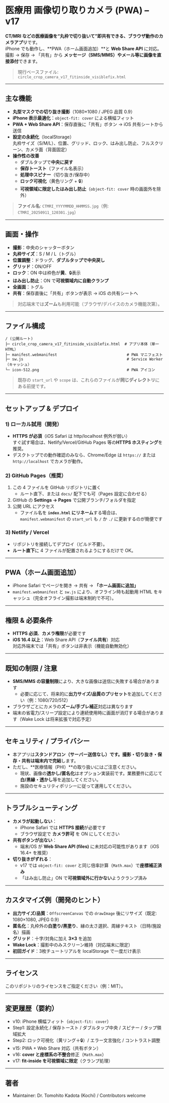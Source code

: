 # 医療用 画像切り取りカメラ (PWA) – v17

**CT/MRI などの医療画像を“丸枠で切り抜いて”即共有できる、ブラウザ動作のカメラアプリ**です。  
iPhone でも動作し、**PWA（ホーム画面追加）**と **Web Share API** に対応。撮影 → 保存 → 「共有」から **メッセージ（SMS/MMS）やメール等に画像を直接添付**できます。

> 現行ベースファイル: `circle_crop_camera_v17_fitinside_visiblefix.html`

---

## 主な機能

- **丸型マスクでの切り抜き撮影**（1080×1080 / JPEG 品質 0.9）
- **iPhone 表示最適化**：`object-fit: cover` による横幅フィット
- **PWA + Web Share API**：保存直後に「共有」ボタン → iOS 共有シートから送信
- **設定の永続化**（localStorage）  
  丸枠サイズ（S/M/L）、位置、グリッド、ロック、はみ出し防止、フルスクリーン、カメラ面（背面固定）
- **操作性の改善**
  - ダブルタップで**中央に戻す**
  - **保存トースト**（ファイル名表示）
  - **処理中スピナー**（切り抜き/保存中）
  - **ロック可視化**（黄色リング + 🔒）
  - **可視領域に限定したはみ出し防止**（`object-fit: cover` 時の画面外を除外）

> **ファイル名**: `CTMRI_YYYYMMDD_HHMMSS.jpg`（例: `CTMRI_20250911_120301.jpg`）

---

## 画面・操作

- **撮影**：中央のシャッターボタン
- **丸枠サイズ**：S / M / L（トグル）
- **位置調整**：ドラッグ、**ダブルタップで中央戻し**
- **グリッド**：ON/OFF
- **ロック**：ON 中は枠色が**黄**、🔒表示
- **はみ出し防止**：ON で**可視領域内に自動クランプ**
- **全画面**：トグル
- **共有**：保存直後に「共有」ボタンが表示 → iOS の共有シートへ

> 対応端末では**ズーム**も利用可能（ブラウザ/デバイスのカメラ機能次第）。

---

## ファイル構成

```
/ (公開ルート)
├─ circle_crop_camera_v17_fitinside_visiblefix.html  # アプリ本体（単一HTML）
├─ manifest.webmanifest                               # PWA マニフェスト
├─ sw.js                                              # Service Worker（キャッシュ）
└─ icon-512.png                                       # PWA アイコン
```

> 既存の `start_url` や `scope` は、これらのファイルが**同じディレクトリ**にある前提です。

---

## セットアップ & デプロイ

### 1) ローカル試用（開発）
- **HTTPS が必須**（iOS Safari は http/localhost 例外が弱い）  
  すぐ試す場合は、Netlify/Vercel/GitHub Pages 等の**HTTPS ホスティング**を推奨。
- デスクトップでの動作確認のみなら、Chrome/Edge は `https://` または `http://localhost` でカメラが動作。

### 2) GitHub Pages（推奨）
1. この 4 ファイルを GitHub リポジトリに置く  
   - ルート直下、または `docs/` 配下でも可（Pages 設定に合わせる）
2. GitHub の **Settings → Pages** で公開ブランチ/フォルダを指定
3. 公開 URL にアクセス  
   - ファイル名を **`index.html` にリネーム**する場合は、`manifest.webmanifest` の `start_url` も `/` か `./` に更新するのが簡便です

### 3) Netlify / Vercel
- リポジトリを接続してデプロイ（ビルド不要）。
- **ルート直下**に 4 ファイルが配置されるようにするだけで OK。

---

## PWA（ホーム画面追加）
- iPhone Safari でページを開き → 共有 → **「ホーム画面に追加」**  
- `manifest.webmanifest` と `sw.js` により、オフライン時も起動用 HTML をキャッシュ（完全オフライン撮影は端末制約で不可）。

---

## 権限 & 必要条件

- **HTTPS 必須**、**カメラ権限**が必要です
- **iOS 16.4 以上**：Web Share API（**ファイル共有**）対応  
  対応外端末では「共有」ボタンは非表示（機能自動無効化）

---

## 既知の制限 / 注意

- **SMS/MMS の容量制限**により、大きな画像は送信に失敗する場合があります
  - 必要に応じて、将来的に**出力サイズ/品質のプリセット**を追加してください（例：1080/720/512）
- ブラウザごとにカメラの**ズーム/手ブレ補正**対応は異なります
- 端末の省電力/スリープ設定により連続使用時に画面が消灯する場合があります（Wake Lock は将来拡張で対応予定）

---

## セキュリティ / プライバシー

- 本アプリは**スタンドアロン（サーバー送信なし）**です。撮影・切り抜き・保存・共有は**端末内で完結**します。
- ただし、**医療情報（PHI）**の取り扱いにはご注意ください。
  - 現状、画像の**透かし/匿名化**はオプション実装前です。業務要件に応じて**白/黒縁・透かし**等を追加してください。
  - 施設のセキュリティポリシーに従って運用してください。

---

## トラブルシューティング

- **カメラが起動しない**：  
  - iPhone Safari では **HTTPS 接続**が必要です  
  - ブラウザ設定で **カメラ許可** を ON にしてください
- **共有ボタンが出ない**：  
  - 端末/OS が **Web Share API (files)** に未対応の可能性があります（iOS 16.4+ を推奨）
- **切り抜きがずれる**：  
  - v17 では `object-fit: cover` と同じ倍率計算（`Math.max`）で**座標補正済み**  
  - 「はみ出し防止」ON で**可視領域外に行かない**ようクランプ済み

---

## カスタマイズ例（開発のヒント）

- **出力サイズ/品質**：`OffscreenCanvas` での `drawImage` 後にリサイズ（既定: 1080×1080, JPEG 0.9）
- **匿名化**：丸枠外の**白塗り/黒塗り**、縁の太さ選択、周縁テキスト（日時/施設名）描画
- **グリッド**：十字/対角に加え **3×3** を追加
- **Wake Lock**：撮影中のみスクリーン維持（対応端末に限定）
- **初回ガイド**：3枚チュートリアルを localStorage で一度だけ表示

---

## ライセンス
このリポジトリのライセンスをご指定ください（例：MIT）。

---

## 変更履歴（要約）
- v10: iPhone 横幅フィット（`object-fit: cover`）
- Step1: 設定永続化 / 保存トースト / ダブルタップ中央 / スピナー / タップ領域拡大
- Step2: ロック可視化（黄リング＋🔒）/ エラー文言強化 / コントラスト調整
- v15: PWA + Web Share 対応（共有ボタン）
- v16: **cover と座標系の不整合**修正（`Math.max`）
- v17: **fit-inside を可視領域に限定**（クランプ処理）

---

## 著者
- Maintainer: Dr. Tomohito Kadota (Kochi) / Contributors welcome

